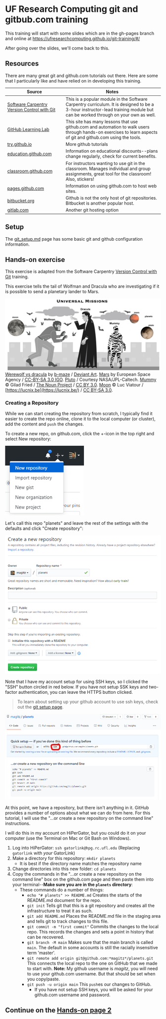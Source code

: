 # UF Research Computing git and gitbub.com training

This training will start with some slides which are in the gh-pages branch and online at <https://ufresearchcomputing.github.io/git-training/#/>

After going over the slides, we'll come back to this.

## Resources

There are many great git and github.com tutorials out there. Here are some that I particularly like and have relied on in developing this training.

Source | Notes
-------|------
[Software Carpentry Version Control with Git](http://swcarpentry.github.io/git-novice/) | This is a popular module in the Software Carpentry curriculum. It is designed to be a 3-hour instructor-lead training module but can be worked through on your own as well.
[GitHub Learning Lab](https://lab.github.com/) | This site has many lessons that use github.com and automation to walk users through hands-on exercises to learn aspects of git and github.com using the tools.
[try.github.io](https://try.github.io/) | More github tutorials
[education.github.com](https://education.github.com/)| Information on educational discounts--plans change regularly, check for current benefits.
[classroom.github.com](https://classroom.github.com/)| For instructors wanting to use git in the classroom. Manages individual and group assignments, great tool for the classroom! Also, stickers!
[pages.github.com](https://pages.github.com/)| Information on using github.com to host web sites.
[bitbucket.org](https://bitbucket.org/product)| Github is not the only host of git repositories. Bitbucket is another popular host.
[gitlab.com](https://about.gitlab.com/)| Another git hosting option

## Setup

The [git_setup.md](git_setup.md) page has some basic git and github configuration information.

## Hands-on exercise

This exercise is adapted from the Software Carpentry [Version Control with Git](http://swcarpentry.github.io/git-novice/) training.

This exercise tells the tail of Wolfman and Dracula who are investigating if it is possible to send a planetary lander to Mars.

![Cartoon of Wolfman and Dracula](images/motivatingexample.png)[Werewolf vs dracula](https://www.deviantart.com/b-maze/art/Werewolf-vs-Dracula-124893530)
by [b-maze](https://www.deviantart.com/b-maze) / [Deviant Art](https://www.deviantart.com/).
[Mars](https://en.wikipedia.org/wiki/File:OSIRIS_Mars_true_color.jpg) by European Space Agency /
[CC-BY-SA 3.0 IGO](https://creativecommons.org/licenses/by/3.0/deed.en).
[Pluto](https://commons.wikimedia.org/wiki/File:PIA19873-Pluto-NewHorizons-FlyingPastImage-20150714-transparent.png) /
Courtesy NASA/JPL-Caltech.
[Mummy](https://commons.wikimedia.org/wiki/File:Mummy_icon_-_Noun_Project_4070.svg)
&copy; Gilad Fried / [The Noun Project](https://thenounproject.com/) /
[CC BY 3.0](https://creativecommons.org/licenses/by/3.0/deed.en).
[Moon](https://commons.wikimedia.org/wiki/File:Lune_ico.png)
&copy; Luc Viatour / [https://lucnix.be](https://lucnix.be/) /
[CC BY-SA 3.0](https://creativecommons.org/licenses/by-sa/3.0/deed.en).

### Creating a Repository

While we can start creating the repository from scratch, I typically find it easier to create the repo online, clone it to the local computer (or cluster), add the content and `push` the changes.

To create a new repo, on github.com, click the +-icon in the top right and select New repository:

![Screenshot of create repo icon](images/git_new_repo.png)

Let's call this repo "planets" and leave the rest of the settings with the defaults and click "Create repository":

![Screenshot of the create repo page](images/git_new_repo_details.png)

Note that I have my account setup for using SSH keys, so I clicked the "SSH" button circled in red below. If you have not setup SSK keys and two-factor authentication, you can leave the HTTPS button clicked.

> To learn about setting up your github account to use ssh keys, check out the [git setup page](git_setup.md).

![Screen shot of the info to make a new repo](images/git_new_repo_info.png)

At this point, we have a repository, but there isn't anything in it. GitHub provides a number of options about what we can do from here. For this tutorial, I will use the "…or create a new repository on the command line" instructions.

I will do this in my account on HiPerGator, but you could do it on your computer (use the Terminal on Mac or Git Bash on Windows).

1. Log into HiPerGator: `ssh gatorlink@hpg.rc.ufl.edu` (Replacing `gatorlink` with *your* GatorLink)
1. Make a directory for this repository: `mkdir planets`
   * It is best if the directory name matches the repository name
1. Change directories into this new folder: `cd planets`
1. Copy the commands in the "…or create a new repository on the command line" box on the github.com page and then paste them into your terminal--**Make sure you are in the `planets` directory**:
   * These commands do a number of things:
      * `echo "# planets" >> README.md` Creates the starts of the README.md document for the repo.
      * `git init` Tells git that this is a git repository and creates all the infrastructure to treat it as such.
      * `git add README.md` Places the README.md file in the staging area and tells git to track changes to this file.
      * `git commit -m "first commit"` Commits the changes to the local repo. This records the changes and sets a point in history that can be recovered.
      * `git branch -M main` Makes sure that the main branch is called `main`. The default in some accounts is still the racially insensitive term 'master'.
      * `git remote add origin git@github.com:*magitz*/planets.git` This connects the local repo to the one on GitHub that we made to start with. **Note:** My github username is *magitz*, you will need to use your github.com username. But that should be set when you copy/paste.
      * `git push -u origin main` This `push`es our changes to GitHub.
         * If you have not setup SSH keys, you will be asked for your github.com username and password.

## Continue on the [Hands-on page 2](Hands-on2.md)
